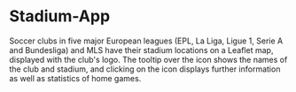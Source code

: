 # Stadium-App

Soccer clubs in five major European leagues (EPL, La Liga, Ligue 1, Serie A and Bundesliga) and MLS have their stadium locations on a Leaflet map, displayed with the club's logo. The tooltip over the icon shows the names of the club and stadium, and clicking on the icon displays further information as well as statistics of home games. 


